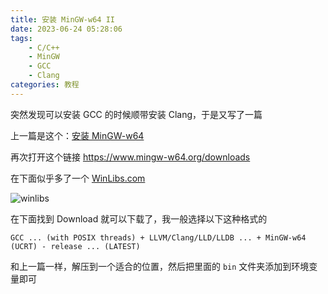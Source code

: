 ```yaml
---
title: 安装 MinGW-w64 II
date: 2023-06-24 05:28:06
tags:
    - C/C++
    - MinGW
    - GCC
    - Clang
categories: 教程
---
```


突然发现可以安装 GCC 的时候顺带安装 Clang，于是又写了一篇

上一篇是这个：[安装 MinGW-w64](/2022/07/21/mingw-w64-install)

<!-- more -->

再次打开这个链接 https://www.mingw-w64.org/downloads

在下面似乎多了一个 [WinLibs.com](https://winlibs.com)

![winlibs](https://static-argvchs.netlify.app/images/winlibs.png)

在下面找到 Download 就可以下载了，我一般选择以下这种格式的

```
GCC ... (with POSIX threads) + LLVM/Clang/LLD/LLDB ... + MinGW-w64 (UCRT) - release ... (LATEST)
```

和上一篇一样，解压到一个适合的位置，然后把里面的 `bin` 文件夹添加到环境变量即可

